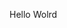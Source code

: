 Hello Wolrd





















































































































































































































































































































































































































































































































































































































































































































































































































































































































































































































































































































































































































































































































































































































































































































































































































































































































































































































































































































































































































































































































































































































































































































































































































































































































































































































































































































































































































































































































































































